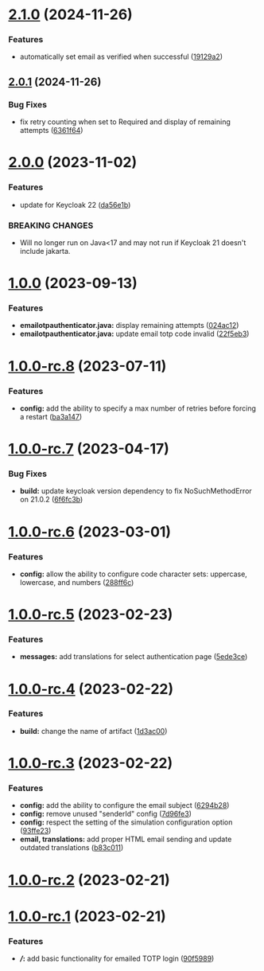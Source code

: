 # [2.1.0](https://github.com/5-stones/keycloak-email-otp/compare/v2.0.1...v2.1.0) (2024-11-26)


### Features

* automatically set email as verified when successful ([19129a2](https://github.com/5-stones/keycloak-email-otp/commit/19129a298c197d0a4079a5f695d6ef703b619b1c))



## [2.0.1](https://github.com/5-stones/keycloak-email-otp/compare/v2.0.0...v2.0.1) (2024-11-26)


### Bug Fixes

* fix retry counting when set to Required and display of remaining attempts ([6361f64](https://github.com/5-stones/keycloak-email-otp/commit/6361f641f0fdb8dbfa157894682612d82d03a0a3))



# [2.0.0](https://github.com/5-stones/keycloak-email-otp/compare/v1.0.0...v2.0.0) (2023-11-02)


### Features

* update for Keycloak 22 ([da56e1b](https://github.com/5-stones/keycloak-email-otp/commit/da56e1bfe0239321aece0750c36cf70c1307d6ed))


### BREAKING CHANGES

* Will no longer run on Java<17 and may not run if Keycloak 21 doesn't include
jakarta.



# [1.0.0](https://github.com/5-stones/keycloak-email-otp/compare/v1.0.0-rc.8...v1.0.0) (2023-09-13)


### Features

* **emailotpauthenticator.java:** display remaining attempts ([024ac12](https://github.com/5-stones/keycloak-email-otp/commit/024ac12aace9a4bfab531acb6b2d85a2a6004232))
* **emailotpauthenticator.java:** update email totp code invalid ([22f5eb3](https://github.com/5-stones/keycloak-email-otp/commit/22f5eb35f289975528039c662f9ff717e0bd45f0))



# [1.0.0-rc.8](https://github.com/5-stones/keycloak-email-otp/compare/v1.0.0-rc.7...v1.0.0-rc.8) (2023-07-11)


### Features

* **config:** add the ability to specify a max number of retries before forcing a restart ([ba3a147](https://github.com/5-stones/keycloak-email-otp/commit/ba3a1472e1f0a26882cea26258d2f8167c7eaa51))



# [1.0.0-rc.7](https://github.com/5-stones/keycloak-email-otp/compare/v1.0.0-rc.6...v1.0.0-rc.7) (2023-04-17)


### Bug Fixes

* **build:** update keycloak version dependency to fix NoSuchMethodError on 21.0.2 ([6f6fc3b](https://github.com/5-stones/keycloak-email-otp/commit/6f6fc3b3a2f231ea6cb2b5823c1bc69785ee0be2))



# [1.0.0-rc.6](https://github.com/5-stones/keycloak-email-otp/compare/v1.0.0-rc.5...v1.0.0-rc.6) (2023-03-01)


### Features

* **config:** allow the ability to configure code character sets:  uppercase, lowercase, and numbers ([288ff6c](https://github.com/5-stones/keycloak-email-otp/commit/288ff6c5d7c78900211be8d2373d5c9f0a5b1724))



# [1.0.0-rc.5](https://github.com/5-stones/keycloak-email-otp/compare/v1.0.0-rc.4...v1.0.0-rc.5) (2023-02-23)


### Features

* **messages:** add translations for select authentication page ([5ede3ce](https://github.com/5-stones/keycloak-email-otp/commit/5ede3ce6bb198023037859dcea734c7b9bd6563e))



# [1.0.0-rc.4](https://github.com/5-stones/keycloak-email-otp/compare/v1.0.0-rc.3...v1.0.0-rc.4) (2023-02-22)


### Features

* **build:** change the name of artifact ([1d3ac00](https://github.com/5-stones/keycloak-email-otp/commit/1d3ac00c2c4fb9d6fb1b87910a28aee10c37dc15))



# [1.0.0-rc.3](https://github.com/5-stones/keycloak-email-otp/compare/v1.0.0-rc.2...v1.0.0-rc.3) (2023-02-22)


### Features

* **config:** add the ability to configure the email subject ([6294b28](https://github.com/5-stones/keycloak-email-otp/commit/6294b283e40898d0817ff1d81015fef384837e71))
* **config:** remove unused "senderId" config ([7d96fe3](https://github.com/5-stones/keycloak-email-otp/commit/7d96fe32aa31446e664a6d1d5754c97650adcd73))
* **config:** respect the setting of the simulation configuration option ([93ffe23](https://github.com/5-stones/keycloak-email-otp/commit/93ffe239297a52e8771c1363777d602bcd761534))
* **email, translations:** add proper HTML email sending and update outdated translations ([b83c011](https://github.com/5-stones/keycloak-email-otp/commit/b83c0115faa1448b17c356864be2eda9311d6e59))



# [1.0.0-rc.2](https://github.com/5-stones/keycloak-email-otp/compare/v1.0.0-rc.1...v1.0.0-rc.2) (2023-02-21)



# [1.0.0-rc.1](https://github.com/5-stones/keycloak-email-otp/compare/90f59898e08b7eed5fa4cc838b244907aa2a329c...v1.0.0-rc.1) (2023-02-21)


### Features

* ***/*:** add basic functionality for emailed TOTP login ([90f5989](https://github.com/5-stones/keycloak-email-otp/commit/90f59898e08b7eed5fa4cc838b244907aa2a329c))



